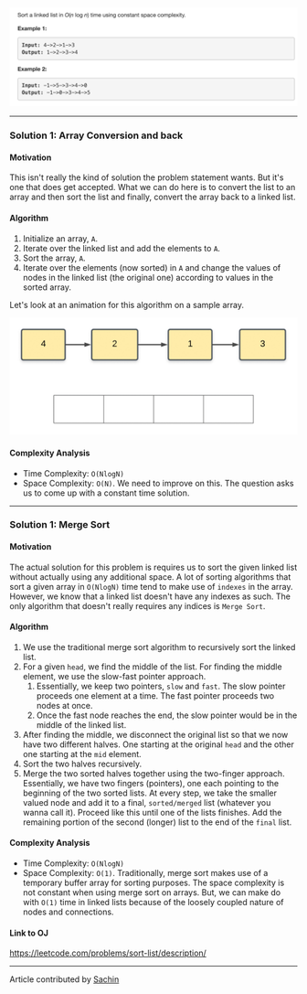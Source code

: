 <p align="center">
<img src="../../Images/Sort-List/main.png" width="600">
</p>

---
### Solution 1: Array Conversion and back

#### Motivation

This isn't really the kind of solution the problem statement wants. But it's one that does get accepted. What we can do here is to convert the list to an array and then sort the list and finally, convert the array back to a linked list.

#### Algorithm

1. Initialize an array, `A`.
2. Iterate over the linked list and add the elements to `A`.
3. Sort the array, `A`.
4. Iterate over the elements (now sorted) in `A` and change the values of nodes in the linked list (the original one) according to values in the sorted array.

Let's look at an animation for this algorithm on a sample array.

<p align="center">
<img src="../../Images/Sort-List/array.gif" width="600">
</p>

#### Complexity Analysis

* Time Complexity: `O(NlogN)`
* Space Complexity: `O(N)`. We need to improve on this. The question asks us to come up with a constant time solution.

---
### Solution 1: Merge Sort

#### Motivation

The actual solution for this problem is requires us to sort the given linked list without actually using any additional space. A lot of sorting algorithms that sort a given array in `O(NlogN)` time tend to make use of `indexes` in the array. However, we know that a linked list doesn't have any indexes as such. The only algorithm that doesn't really requires any indices is `Merge Sort`.

#### Algorithm

1. We use the traditional merge sort algorithm to recursively sort the linked list.
2. For a given `head`, we find the middle of the list. For finding the middle element, we use the slow-fast pointer approach.
    1. Essentially, we keep two pointers, `slow` and `fast`. The slow pointer proceeds one element at a time. The fast pointer proceeds two nodes at once.
    2. Once the fast node reaches the end, the slow pointer would be in the middle of the linked list.
3. After finding the middle, we disconnect the original list so that we now have two different halves. One starting at the original `head` and the other one starting at the `mid` element.
4. Sort the two halves recursively.
5. Merge the two sorted halves together using the two-finger approach. Essentially, we have two fingers (pointers), one each pointing to the beginning of the two sorted lists. At every step, we take the smaller valued node and add it to a final, `sorted/merged` list (whatever you wanna call it). Proceed like this until one of the lists finishes. Add the remaining portion of the second (longer) list to the end of the `final` list.

#### Complexity Analysis

* Time Complexity: `O(NlogN)`
* Space Complexity: `O(1)`. Traditionally, merge sort makes use of a temporary buffer array for sorting purposes. The space complexity is not constant when using merge sort on arrays. But, we can make do with `O(1)` time in linked lists because of the loosely coupled nature of nodes and connections.

#### Link to OJ

https://leetcode.com/problems/sort-list/description/

---
Article contributed by [Sachin](https://github.com/edorado93)
